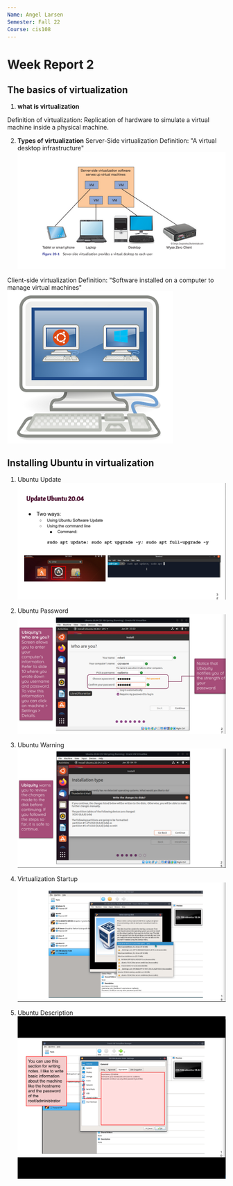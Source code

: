 ```yaml
---
Name: Angel Larsen
Semester: Fall 22
Course: cis108
---
```


# Week Report 2

## The basics of virtualization

1. **what is virtualization**

Definition of virtualization: Replication of hardware to simulate a virtual machine inside a physical machine.

2. **Types of virtualization**
Server-Side virtualization
Definition: "A virtual desktop infrastructure"
![server side](serverside.png)

Client-side virtualization
Definition: "Software installed on a computer to manage virtual machines"
![client side](clientside.png)

## Installing Ubuntu in virtualization 
1. Ubuntu Update
![update ubuntu](image1.png)

2. Ubuntu Password
![Password](image2.png)

3. Ubuntu Warning 
![Warning](image3.png)

4. Virtualization Startup
![Startup](image4.png)

5. Ubuntu Description
![Description](image5.png)